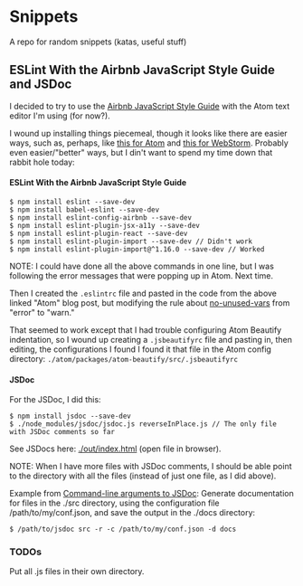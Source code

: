 # Snippets

A repo for random snippets (katas, useful stuff)

## ESLint With the Airbnb JavaScript Style Guide and JSDoc

I decided to try to use the [Airbnb JavaScript Style Guide](https://github.com/airbnb/javascript) with the Atom text editor I'm using (for now?).

I wound up installing things piecemeal, though it looks like there are easier ways, such as, perhaps, like [this for Atom](http://www.acuriousanimal.com/2016/08/14/configuring-atom-with-eslint.html) and [this for WebStorm](https://www.themarketingtechnologist.co/eslint-with-airbnb-javascript-style-guide-in-webstorm/). Probably even easier/"better" ways, but I din't want to spend my time down that rabbit hole today:

#### ESLint With the Airbnb JavaScript Style Guide

```
$ npm install eslint --save-dev
$ npm install babel-eslint --save-dev
$ npm install eslint-config-airbnb --save-dev
$ npm install eslint-plugin-jsx-a11y --save-dev
$ npm install eslint-plugin-react --save-dev
$ npm install eslint-plugin-import --save-dev // Didn't work
$ npm install eslint-plugin-import@^1.16.0 --save-dev // Worked
```

NOTE: I could have done all the above commands in one line, but I was following the error messages that were popping up in Atom. Next time.

Then I created the ```.eslintrc``` file and pasted in the code from the above linked "Atom" blog post, but modifying the rule about [no-unused-vars](http://eslint.org/docs/rules/no-unused-vars) from "error" to "warn."

That seemed to work except that I had trouble configuring Atom Beautify indentation, so I wound up creating a ```.jsbeautifyrc``` file and pasting in, then editing, the configurations I found I found it that file in the Atom config directory: ```./atom/packages/atom-beautify/src/.jsbeautifyrc```

#### JSDoc

For the JSDoc, I did this:

```
$ npm install jsdoc --save-dev
$ ./node_modules/jsdoc/jsdoc.js reverseInPlace.js // The only file with JSDoc comments so far
```

See JSDocs here: [./out/index.html](out/index.html) (open file in browser).

NOTE: When I have more files with JSDoc comments, I should be able point to the directory with all the files (instead of just one file, as I did above).

Example from [Command-line arguments to JSDoc](http://usejsdoc.org/about-commandline.html): Generate documentation for files in the ./src directory, using the configuration file /path/to/my/conf.json, and save the output in the ./docs directory:
```
$ /path/to/jsdoc src -r -c /path/to/my/conf.json -d docs
```


### TODOs

Put all .js files in their own directory.
